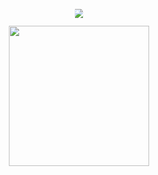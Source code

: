 <p align="center">
<img src="https://komarev.com/ghpvc/?username=Iovejoy&color=5C5C5C&style=flat-square&label=⠀⠀´ཀ`⠀⠀">
  
<p align="center">
  <img src="https://file.garden/ZrPqBUEI4Dz27rRP/tumblr_t24om7Yyj41aivmja.mp4" width="250" height="250" />
